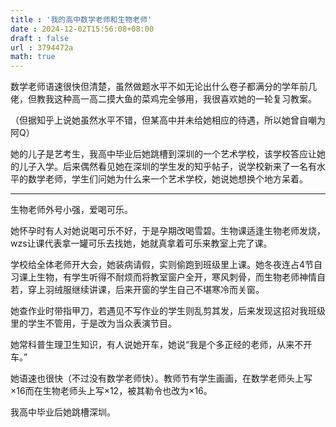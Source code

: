 ```yaml
---
title : '我的高中数学老师和生物老师'
date : 2024-12-02T15:56:08+08:00
draft : false
url : 3794472a
math: true
---
```


数学老师语速很快但清楚，虽然做题水平不如无论出什么卷子都满分的学年前几佬，但教我这种高一高二摸大鱼的菜鸡完全够用，我很喜欢她的一轮复习教案。

（但据知乎上说她虽然水平不错，但某高中并未给她相应的待遇，所以她曾自嘲为阿Q）

她的儿子是艺考生，我高中毕业后她跳槽到深圳的一个艺术学校，该学校答应让她的儿子入学。后来偶然看见她在深圳的学生发的知乎帖子，说学校新来了一名有水平的数学老师，学生们问她为什么来一个艺术学校，她说她想换个地方呆着。

---

生物老师外号小强，爱喝可乐。

她怀孕时有人对她说喝可乐不好，于是孕期改喝雪碧。生物课适逢生物老师发烧，wzs让课代表拿一罐可乐去找她，她就真拿着可乐来教室上完了课。

学校给全体老师开大会，她装病请假，实则偷跑到班级里上课。她冬夜连占4节自习课上生物，有学生听得不耐烦而将教室窗户全开，寒风刺骨，而生物老师神情自若，穿上羽绒服继续讲课，后来开窗的学生自己不堪寒冷而关窗。

她查作业时带指甲刀，若遇见不写作业的学生则乱剪其发，后来发现这招对我班级里的学生不管用，于是改为当众表演节目。

她常科普生理卫生知识，有人说她开车，她说“我是个多正经的老师，从来不开车。”

她语速也很快（不过没有数学老师快）。教师节有学生画画，在数学老师头上写$\times 16$而在生物老师头上写$\times 12$，被其勒令也改为$\times 16$。

我高中毕业后她跳槽深圳。